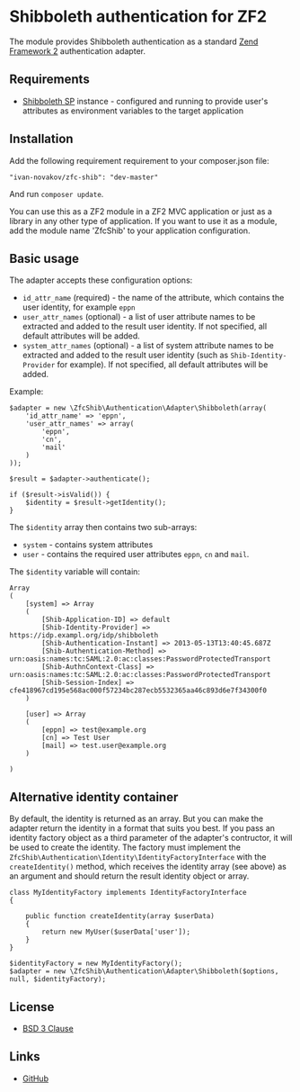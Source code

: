 # Shibboleth authentication for ZF2

The module provides Shibboleth authentication as a standard [Zend Framework 2](http://framework.zend.com/) authentication adapter.

## Requirements

* [Shibboleth SP](http://shibboleth.net/) instance - configured and running to provide user's attributes as environment variables to the target application

## Installation

Add the following requirement requirement to your composer.json file:

    "ivan-novakov/zfc-shib": "dev-master"

And run `composer update`.

You can use this as a ZF2 module in a ZF2 MVC application or just as a library in any other type of application. If you want to use it as a module, add the module name 'ZfcShib' to your application configuration.

## Basic usage

The adapter accepts these configuration options:

* `id_attr_name` (required) - the name of the attribute, which contains the user identity, for example `eppn`
* `user_attr_names` (optional) - a list of user attribute names to be extracted and added to the result user identity. If not specified, all default attributes will be added.
* `system_attr_names` (optional) - a list of system attribute names to be extracted and added to the result user identity (such as `Shib-Identity-Provider` for example). If not specified, all default attributes will be added.

Example:

    $adapter = new \ZfcShib\Authentication\Adapter\Shibboleth(array(
        'id_attr_name' => 'eppn', 
        'user_attr_names' => array(
            'eppn', 
            'cn', 
            'mail'
        )
    ));
    
    $result = $adapter->authenticate();
    
    if ($result->isValid()) {
        $identity = $result->getIdentity();
    }

The `$identity` array then contains two sub-arrays:

* `system` - contains system attributes
* `user` - contains the required user attributes `eppn`, `cn` and `mail`.

The `$identity` variable will contain:

    Array
    (
        [system] => Array
        (
            [Shib-Application-ID] => default
            [Shib-Identity-Provider] => https://idp.exampl.org/idp/shibboleth
            [Shib-Authentication-Instant] => 2013-05-13T13:40:45.687Z
            [Shib-Authentication-Method] => urn:oasis:names:tc:SAML:2.0:ac:classes:PasswordProtectedTransport
            [Shib-AuthnContext-Class] => urn:oasis:names:tc:SAML:2.0:ac:classes:PasswordProtectedTransport
            [Shib-Session-Index] => cfe418967cd195e568ac000f57234bc287ecb5532365aa46c893d6e7f34300f0
        )
    
        [user] => Array
        (
            [eppn] => test@example.org
            [cn] => Test User
            [mail] => test.user@example.org
        )
    
    )


## Alternative identity container

By default, the identity is returned as an array. But you can make the adapter return the identity in a format that suits you best. If you pass an identity factory object as a third parameter of the adapter's contructor, it will be used to create the identity. The factory must implement the `ZfcShib\Authentication\Identity\IdentityFactoryInterface` with the `createIdentity()` method, which receives the identity array (see above) as an argument and should return the result identity object or array.

    class MyIdentityFactory implements IdentityFactoryInterface
    {
    
        public function createIdentity(array $userData)
        {
            return new MyUser($userData['user']);
        }
    }
    
    $identityFactory = new MyIdentityFactory();
    $adapter = new \ZfcShib\Authentication\Adapter\Shibboleth($options, null, $identityFactory);
    
## License

* [BSD 3 Clause](http://debug.cz/license/bsd-3-clause)
  

## Links

* [GitHub](https://github.com/ivan-novakov/zf2-shibboleth-authentication)
    
